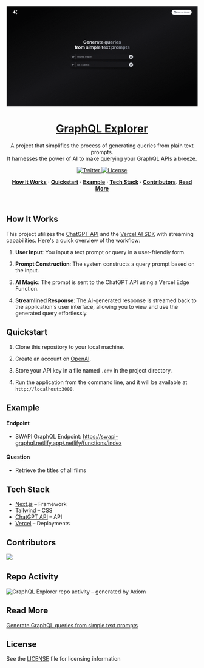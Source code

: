 <a href="https://graphqlexplorer.vercel.app">
  <img alt="https://graphqlexplorer.vercel.app" src="https://github.com/geobde/graphqlexplorer/blob/main/explorer.gif">
  <h1 align="center">GraphQL Explorer</h1>
</a>

<p align="center">
  A project that simplifies the process of generating queries from plain text prompts. <br />It harnesses the power of AI to make querying your GraphQL APIs a breeze.
</p>

<p align="center">
  <a href="https://twitter.com/geobde/status/1715527036846973048">
    <img src="https://img.shields.io/twitter/follow/geobde?style=flat&label=graphqlexplorer&logo=twitter&color=0bf&logoColor=fff" alt="Twitter" />
  </a>
  <a href="https://github.com/geobde/graphqlexplorer/blob/main/LICENSE">
    <img src="https://img.shields.io/github/license/geobde/graphqlexplorer?label=license&logo=github&color=f80&logoColor=fff" alt="License" />
  </a>
</p>

<p align="center">
  <a href="#how-it-works"><strong>How It Works</strong></a> ·
  <a href="#quickstart"><strong>Quickstart</strong></a> ·
  <a href="#example"><strong>Example</strong></a> ·
  <a href="#tech-stack"><strong>Tech Stack</strong></a> ·
  <a href="#contributors"><strong>Contributors</strong></a>.
  <a href="#read-more"><strong>Read More</strong></a>

</p>
<br/>

## How It Works

This project utilizes the [ChatGPT API](https://openai.com/api/) and the [Vercel AI SDK](https://sdk.vercel.ai/docs) with streaming capabilities. Here's a quick overview of the workflow:

1. **User Input**: You input a text prompt or query in a user-friendly form.

2. **Prompt Construction**: The system constructs a query prompt based on the input.

3. **AI Magic**: The prompt is sent to the ChatGPT API using a Vercel Edge Function.

4. **Streamlined Response**: The AI-generated response is streamed back to the application's user interface, allowing you to view and use the generated query effortlessly.

## Quickstart

1. Clone this repository to your local machine.

2. Create an account on [OpenAI](https://beta.openai.com/account/api-keys).

3. Store your API key in a file named `.env` in the project directory.

4. Run the application from the command line, and it will be available at `http://localhost:3000`.

## Example

#### Endpoint

- SWAPI GraphQL Endpoint: https://swapi-graphql.netlify.app/.netlify/functions/index

#### Question

- Retrieve the titles of all films

## Tech Stack

- [Next.js](https://nextjs.org/) – Framework
- [Tailwind](https://tailwindcss.com/) – CSS
- [ChatGPT API](https://openai.com/api/) – API
- [Vercel](https://vercel.com/) – Deployments

## Contributors

<a href="https://github.com/geobde/graphqlexplorer/graphs/contributors">
  <img src="https://contrib.rocks/image?repo=geobde/graphqlexplorer&max=400&columns=20" />
</a>

## Repo Activity

![GraphQL Explorer repo activity – generated by Axiom](https://repobeats.axiom.co/api/embed/c4b64b729cbd70f2500b9badac7fdd825ef48f33.svg "Repobeats analytics image")

## Read More

[Generate GraphQL queries from simple text prompts](https://medium.com/@geobde/generate-graphql-queries-from-simple-text-prompts-d276912d6a60)

## License

See the [LICENSE](./LICENSE) file for licensing information
